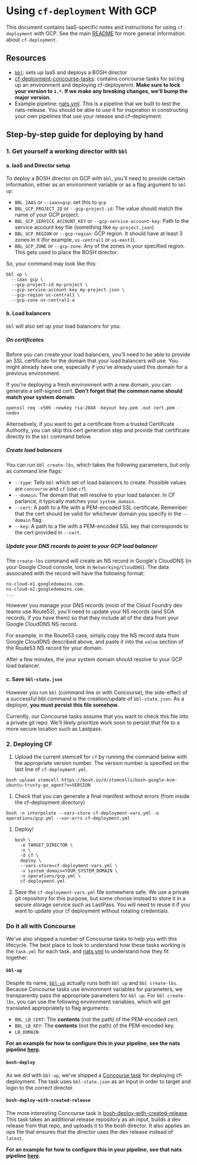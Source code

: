 # Using `cf-deployment` With GCP
This document contains IaaS-specific notes and instructions for using `cf-deployment` with GCP. See the main [README](https://github.com/cloudfoundry/cf-deployment/blob/master/README.md) for more general information about `cf-deployment`.

## Resources
- [`bbl`](https://github.com/cloudfoundry/bosh-bootloader):
sets up IaaS and deploys a BOSH director
- [cf-deployment-concourse-tasks](https://github.com/cloudfoundry/cf-deployment-concourse-tasks):
contains concourse tasks
for
`bbl`ing up an environment
and
deploying cf-deployemnt.
**Make sure to lock your version
to `1.*`.
If we make any breaking changes,
we'll bump the major version.**
- Example pipeline: [nats.yml](https://github.com/cloudfoundry/runtime-ci/blob/master/pipelines/nats.yml).
This is a pipeline that we built
to test the nats-release.
You should be able to use it
for inspiration in constructing your own pipelines
that use your release and cf-deployment.

## Step-by-step guide for deploying by hand

### 1. Get yourself a working director with `bbl`

#### a. IaaS and Director setup
To deploy a BOSH director on GCP with `bbl`,
you'll need to provide certain information,
either as an environment variable
or
as a flag argument to `bbl up`:
- `BBL_IAAS` or `--iaas=gcp`:
set this to `gcp`
- `BBL_GCP_PROJECT_ID` or `--gcp-project-id`:
The value should match the name of your GCP project.
- `BBL_GCP_SERVICE_ACCOUNT_KEY` or `--gcp-service-account-key`:
Path to the service account key file (something like `my-project.json`)
- `BBL_GCP_REGION` or `--gcp-region`:
GCP region. It should have at least 3 zones in it
(for example, `us-central1` or `us-east1`).
- `BBL_GCP_ZONE` or `--gcp-zone`:
Any of the zones in your specified region. This gets used to place the BOSH director.

So, your command may look like this:
```
bbl up \
  --iaas gcp \
  --gcp-project-id my-project \
  --gcp-service-account-key my-project.json \
  --gcp-region us-central1 \
  --gcp-zone us-central1-a
```

#### b. Load balancers
`bbl` will also set up your load balancers for you.

##### On certificates
Before you can create your load balancers,
you'll need to be able to provide an SSL certificate
for the domain that your load balancers will use.
You might already have one,
especially if you've already used this domain for a previous environment.

If you're deploying a fresh environment with a new domain,
you can generate a self-signed cert.
**Don't forget that the common name should match your system domain**:
```
openssl req -x509 -newkey rsa:2048 -keyout key.pem -out cert.pem -nodes
```

Alternatively, if you want to get a certificate from a trusted Certificate Authority,
you can skip this cert generation step
and provide that certificate directly to the `bbl` command below.

##### Create load balancers
You can run `bbl create-lbs`,
which takes the following parameters,
but only as command line flags:
- `--type`:
Tells `bbl` which set of load balancers to create.
Possible values are `concourse` and `cf` (use `cf`).
- `--domain`:
The domain that will resolve to your load balancer. In CF parlance, it typically matches your `system_domain`.
- `--cert`:
A path to a file with a PEM-encoded SSL certificate.
Remember that the cert should be valid for whichever domain you specify in the `--domain` flag.
- `--key`:
A path to a file with a PEM-encoded SSL key that corresponds to the cert provided in `--cert`.

##### Update your DNS records to point to your GCP load balancer
The `create-lbs` command will create an NS record in Google's CloudDNS
(in your Google Cloud console, look in `Networking/CloudDNS`).
The data associated with the record will have the following format:
```
ns-cloud-e1.googledomains.com.
ns-cloud-e2.googledomains.com.
...
```
 However you manage your DNS records
(most of the Cloud Foundry dev teams use Route53),
you'll need to update your NS records
(and SOA records, if you have them)
so that they include all of the data from your Google CloudDNS NS record.

For example, in the Route53 case,
simply copy the NS record data from Google CloudDNS described above,
and paste it into the `value` section of the Route53 NS record for your domain.

After a few minutes,
the your system domain should resolve to your GCP load balancer.

#### c. Save `bbl-state.json`
However you run `bbl` (command line or with Concourse),
the side-effect of a successful bbl command is the creation/update of `bbl-state.json`.
As a deployer, **you must persist this file somehow.**

Currently, our Concourse tasks assume
that you want to check this file into a private git repo.
We'll likely prioritize work soon
to persist that file to a more secure location such as Lastpass.


### 2. Deploying CF
1. Upload the current stemcell for `cf`
by running the command below with the appropriate version number.
The version number is specified on the last line of `cf-deployment.yml`.
  ```
  bosh upload stemcell https://bosh.io/d/stemcells/bosh-google-kvm-ubuntu-trusty-go_agent?v=VERSION
  ```
1. Check that you can generate a final manifest without errors (from inside the cf-deployment directory)
  ```
  bosh -n interpolate --vars-store cf-deployment-vars.yml -o operations/gcp.yml --var-errs cf-deployment.yml
  ```
1. Deploy!
   ```
   bosh \
     -e TARGET_DIRECTOR \
     -n \
     -d cf \
     deploy \
     --vars-store=cf-deployment-vars.yml \
     -v system_domain=YOUR_SYSTEM_DOMAIN \
     -o operations/gcp.yml \
     cf-deployment.yml
   ```

1. Save the `cf-deployment-vars.yml` file somewhere safe.  We use a private git repository for this purpose, but some choose instead to store it in a secure storage service such as LastPass.  You will need to reuse it if you want to update your cf deployment without rotating credentials.

### Do it all with Concourse
We've also shipped a number of Concourse tasks
to help you with this lifecycle.
The best place to look to understand
how these tasks working
is the `task.yml` for each task,
and
[nats.yml](https://github.com/cloudfoundry/runtime-ci/blob/master/pipelines/nats.yml)
to understand how they fit together.

#### `bbl-up`
Despite its name,
[`bbl-up`](https://github.com/cloudfoundry/cf-deployment-concourse-tasks/tree/master/bbl-up)
actually runs both `bbl up` and `bbl create-lbs`.
Because Concourse tasks use environment variables for parameters,
we transparently pass the appropriate parameters for `bbl up`.
For `bbl create-lbs`,
you can use the following environment variables,
which will get translated appropriately to flag arguments:
- `BBL_LB_CERT`:
The **contents** (not the path) of the PEM-encoded cert.
- `BBL_LB_KEY`:
The **contents** (not the path) of the PEM-encoded key.
- `LB_DOMAIN`

**For an example for how to configure this in your pipeline,
see the nats pipeline
[here](https://github.com/cloudfoundry/runtime-ci/blob/97dc43bf0839b736d771b3a09a23bc28f1c03530/pipelines/nats.yml#L112-L130).**

#### `bosh-deploy`
As we did with `bbl-up`,
we've shipped a [Concourse task](https://github.com/cloudfoundry/cf-deployment-concourse-tasks/tree/master/bosh-deploy)
for deploying cf-deployment.
The task uses `bbl-state.json` as an input
in order to target and login to the correct director.


#### `bosh-deploy-with-created-release`
The more interesting Concourse task is
[bosh-deploy-with-created-release](https://github.com/cloudfoundry/cf-deployment-concourse-tasks/tree/master/bosh-deploy-with-created-release).
This task takes an additional release repository as an input,
builds a dev release from that repo,
and
uploads it to the bosh director.
It also applies an ops file
that ensures that the director uses the dev release
instead of `latest`.

**For an example for how to configure this in your pipeline,
see that nats pipeline
[here](https://github.com/cloudfoundry/runtime-ci/blob/97dc43bf0839b736d771b3a09a23bc28f1c03530/pipelines/nats.yml#L241-L254).**
